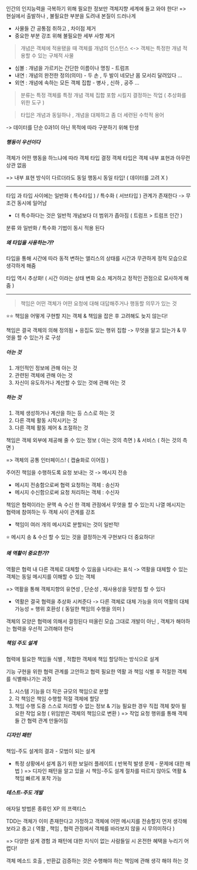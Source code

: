
인간의 인지능력을 극복하기 위해 필요한 정보만 객체지향 세계에 들고 와야 한다!
=> 현실에서 출발하나 , 불필요한 부분을 도려내 본질이 드러나게

- 사물들 간 공통점 취하고 , 차이점 제거
- 중요한 부분 강조 위해 불필요한 세부 사항 제거

> 개념은 객체에 적용됐을 때 객체를 개념의 인스턴스 <-> 객체는 특정한 개념 적용할 수 있는 구체적 사물

- 심볼 : 개념을 가르키는 간단한 이름이나 명칭 - 트럼프
- 내연 : 개념의 완전한 정의(의미) - 두 손 , 두 발이 네모난 몸 모서리 달려있다 ...
- 외연 : 개념에 속하는 모든 객체 집합 - 병사 , 신하 , 공주 ...

> 분류는 특정 객체를 특정 개념 객체 집합 포함 시킬지 결정하는 작업 ( 추상화를 위한 도구 )

> 타입은 개념과 동일하나 , 개념을 대체하고 좀 더 세련된 수학적 용어

-> 데이터를 단순 0과1이 아닌 목적에 따라 구분하기 위해 탄생

##### 행동이 우선이다

객체가 어떤 행동을 하느냐에 따라 객체 타입 결정
객체 타입은 객체 내부 표현과 아무런 상관 없음

=> 내부 표현 방식이 다르더라도 동일 행동시 동일 타입! ( 데이터를 고려 X )

---

타입 과 타입 사이에는 일반화 ( 특수타입 ) / 특수화 ( 서브타입 ) 관계가 존재한다
-> 무조건 동시에 일어남

- 더 특수하다는 것은 일반적 개념보다 더 범위가 좁아짐 ( 트럼프 > 트럼프 인간 )

분류 와 일반화 / 특수화 기법이 동시 적용 된다
##### 왜 타입을 사용하는가?

타입을 통해 시간에 따라 동적 변하는 앨리스의 상태를 시간과 무관하게 정적 모습으로 생각하게 해줌

타입 역시 추상화! ( 시간 이라는 상태 변화 요소 제거하고 정적인 관점으로 묘사하게 해줌 )

---

> 책임은 어떤 객체가 어떤 요청에 대해 대답해주거나 행동할 의무가 있는 것

⭐️⭐️ 책임을 어떻게 구현할 지는 객체 & 책임을 잡은 후 고려해도 늦지 않는다!

책임은 결국 객체의 의해 정의됨 + 응집도 있는 행위 집합
-> 무엇을 알고 있는가 & 무엇을 할 수 있는가 로 구성
##### 아는 것
1. 개인적인 정보에 관해 아는 것
2. 관련된 객체에 관해 아는 것
3. 자신이 유도하거나 계산할 수 있는 것에 관해 아는 것
##### 하는 것
1. 객체 생성하거나 계산을 하는 등 스스로 하는 것
2. 다른 객체 활동 시작시키는 것
3. 다른 객체 활동 제어 & 조절하는 것

책임은 객체 외부에 제공해 줄 수 있는 정보 ( 아는 것의 측면 ) & 서비스 ( 하는 것의 측면 )

=> 객체의 공통 인터페이스! ( 캡슐화로 이어짐 )

주어진 책임을 수행하도록 요청 보내는 것 -> 메시지 전송

- 메시지 전송함으로써 협력 요청하는 객체 : 송신자
- 메시지 수신함으로써 요청 처리하는 객체 : 수신자

책임은 협력이라는 문맥 속 수신 한 객체 관점에서 무엇을 할 수 있는지 나열
메시지는 협력에 참여하는 두 객체 사이 관계를 강조

- 책임이 여러 개의 메시지로 분할되는 것이 일반적!

⭐️ 메시지 송 & 수신 할 수 있는 것을 결정하는게 구현보다 더 중요하다!
##### 왜 역활이 중요한가?

역활은 협력 내 다른 객체로 대체할 수 있음을 나타내는 표식
-> 역활을 대체할 수 있는 객체는 동일 메시지를 이해할 수 있는 객체

=> 역활을 통해 객체지향의 유연성 , 단순성 , 재사용성을 뒷받침 할 수 있다

- 역활은 결국 협력을 추상화 시켜준다
-> 다른 객체로 대체 가능을 의미
역활의 대체 가능성 = 행위 호환성 ( 동일한 책임의 수행을 의미 )

객체의 모양은 협력에 의해서 결정된다
떠올린 모습 그대로 개발이 아닌 , 객체가 해야하는 협력을 우선적 고려해야 한다
##### 책임 주도 설계

협력에 필요한 책임들 식별 , 적합한 객체에 책임 할당하는 방식으로 설계

기능 구현을 위한 협력 관계를 고안하고
협력 필요한 역활 과 책임 식별 후 적절한 객체를 식별해나가는 과정

1. 시스템 기능을 더 작은 규모의 책임으로 분할
2. 각 책임은 책임 수행할 적절 객체에 할당
3. 책임 수행 도중 스스로 처리할 수 없는 정보 & 기능 필요한 경우 직접 객체 찾아 필요한 작업 요청 ( 위임받은 객체의 책임으로 변환 )
=> 작업 요청 행위를 통해 객체들 간 협력 관계 만들어짐
##### 디자인 패턴

책임-주도 설계의 결과 - 모범이 되는 설계
- 특정 상황에서 설계 돕기 위한 보일러 플레이트
( 반복적 발생 문제 - 문제에 대한 해법 )
=> 디자인 패턴을 알고 있을 시 책임-주도 설계 절차를 따르지 않아도 역활 & 책임 빠르게 포착 가능
##### 테스트-주도 개발

애자일 방법론 종류인 XP 의 프랙티스

TDD는 객체가 이미 존재한다고 가정하고 객체에 어떤 메시지를 전송할지 먼저 생각해보라고 충고
( 역활 , 책임 , 협력 관점에서 객체를 바라보지 않을 시 무의미하다 )

=> 다양한 설계 경험 과 패턴에 대한 지식이 없는 사람들일 시 온전한 혜택을 누리기 어렵다!

객체 메소드 호출 , 반환값 검증하는 것은 수행해야 하는 책임에 관해 생각 해야 하는 것
